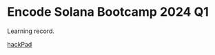 # Encode Solana Bootcamp 2024 Q1

Learning record.

[hackPad](https://encodeclub.notion.site/Encode-x-Solana-Bootcamp-Sponsored-by-the-Solana-Foundation-Q1-2024-68942c2925fb40f1ae6d1d51299e636b)
